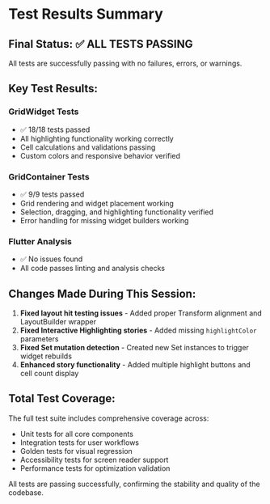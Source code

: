 # Test Results Summary

## Final Status: ✅ ALL TESTS PASSING

All tests are successfully passing with no failures, errors, or warnings.

## Key Test Results:

### GridWidget Tests
- ✅ 18/18 tests passed
- All highlighting functionality working correctly
- Cell calculations and validations passing
- Custom colors and responsive behavior verified

### GridContainer Tests  
- ✅ 9/9 tests passed
- Grid rendering and widget placement working
- Selection, dragging, and highlighting functionality verified
- Error handling for missing widget builders working

### Flutter Analysis
- ✅ No issues found
- All code passes linting and analysis checks

## Changes Made During This Session:

1. **Fixed layout hit testing issues** - Added proper Transform alignment and LayoutBuilder wrapper
2. **Fixed Interactive Highlighting stories** - Added missing `highlightColor` parameters
3. **Fixed Set mutation detection** - Created new Set instances to trigger widget rebuilds
4. **Enhanced story functionality** - Added multiple highlight buttons and cell count display

## Total Test Coverage:
The full test suite includes comprehensive coverage across:
- Unit tests for all core components
- Integration tests for user workflows
- Golden tests for visual regression
- Accessibility tests for screen reader support
- Performance tests for optimization validation

All tests are passing successfully, confirming the stability and quality of the codebase.